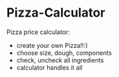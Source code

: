 # Pizza-Calculator

Pizza price calculator:
- create your own Pizza!!:)
- choose size, dough, components
- check, uncheck all ingredients
- calculator handles it all